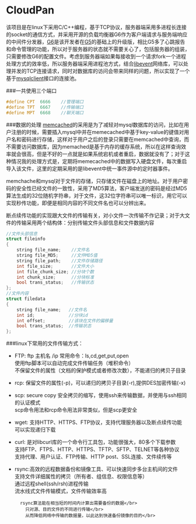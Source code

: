 # CloudPan
该项目是在linux下采用C/C++编程，基于TCP协议，服务器端采用多进程长连接的socket的通信方式，并采用开源的负载均衡器G6作为客户端请求与服务端响应的中间件分发器，[G6](http://www.oschina.net/p/G6)是该开发者在[G5](http://www.oschina.net/p/g5)的基础上的升级版，相比G5多了心跳报告和命令管理的功能，所以对于服务器的状态就不需要关心了，包括服务器的组装，只需要修改G6的配置文件。考虑到服务器端如果每接收到一个请求fork一个进程处理方式的效率低，所以服务器端采用进程池方式，结合[libevent](http://libevent.org/)网络库，可以处理并发的TCP连接请求，同时对数据库的访问会带来同样的问题，所以实现了一个基于[mysqlclient](https://pypi.python.org/pypi/mysqlclient)接口的连接池。

###一共使用三个端口
```c++
#define CPT  6666    //管理端口
#define TPT  6667    //传输端口
#define MPT  6668    //聊天端口
```
###数据的处理
[memcached](http://php.net/manual/zh/book.memcached.php)的采用是为了减轻对mysql数据库的访问，比如在用户注册的时候，需要插入mysql中并在memecached中基于key-value的键值对用户名和密码进行存储，这样对于用户之后的登录只需要在memcached中查询，而不需要访问数据库，因为memached是基于内存的缓存系统，所以在这样查询效率就会很高，但是不好的一点就是如果系统宕机或者重启，数据就没有了；对于这种情况我的处理方式是，定期将memecached中的数据写入硬盘文件，每次重启导入该文件，这里的定期采用的是libevent中统一事件源中的定时器事件。

memchache和mysql对于文件的存储，只存储文件在磁盘上的地址。对于用户密码的安全性已经文件的一致性，采用了MD5算法，客户端发送的密码是经过MD5算法生成的32位随机字符串，对于文件，这32位字符串可以唯一标识，用它可以实现秒传功能，即便是相同内容的不同文件名也可以分辨出来。

断点续传功能的实现跟大文件的传输有关，对小文件一次传输不作记录；对于大文件的传输采用两个结构体：分别传输文件头部信息和文件数据内容
```c++
//文件头部信息
struct fileinfo
{
    string file_name;    //文件名
    string file_MD5;     //文件MD5值
    string file_path;    //文件存储路径
    int file_size;       //文件大小
    int file_chunk_size; //分块个数
    int chunk_size;      //分块标准
    bool trans_status;   //传输状态
};
//文件内容
struct filedata
{
    string file_name;   //文件名 
    int id;             //分块id
    int offset;         //该块在文件的偏移量
    bool trans_status;  //传输状态
};
```

###linux下常用的文件传输方式：
- FTP: ftp 主机名 /ip   常用命令：ls,cd,get,put,open</br>
    	 使用ftp脚本可以自动完成文件传输任务（堆积命令）</br>
         不保留文件的属性（文档的保护模式或者修改次数），不能递归的拷贝子目录</br>

- rcp:
    	 保留文件的属性(-p)，可以递归的拷贝子目录(-r),提供DES加密传输(-x)</br>

- scp: secure copy
     	 安全拷贝的缩写，使用ssh来传输数据，并使用与ssh相同的认证模式</br>
     	 scp命令用法和rcp命令用法非常类似，但是scp更安全</br>

- wget: 支持HTTP、HTTPS、FTP协议，支持代理服务器以及断点续传功能</br>
    	  可以实现递归下载</br>

- curl: 是对libcurl库的一个命令行工具包，功能很强大，80多个下载参数</br>
    	  支持FTP、FTPS、HTTP、HTTPS、TFTP、SFTP、TELNET等各种协议</br>
    	  支持代理、用户认证、FTP传输、HTTP post、SSL连接、文件续传等</br>

- rsync:高效的远程数据备份和镜像工具、可以快速同步多台主机间的文件</br>
    	  支持文件详细属性的拷贝（所有者、组信息、权限信息等）</br>
    	  通过远程shell(ssh/rsh)进程传输</br>
    	  流水线式文件传输模式，文件传输效率高</br>
    	  
        rsync算法能在相当短的时间内计算出需要备份的数据</br>
    	  只对源、目的文件的不同进行传输</br>
    	  从而降低网络中传输的数据量，以此达到快速备份镜像的目的</br>

